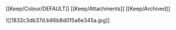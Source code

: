 [[Keep/Colour/DEFAULT]] [[Keep/Attachments]] [[Keep/Archived]] 

![[1832c3db37d.b86b8d015a6e345a.jpg]]
